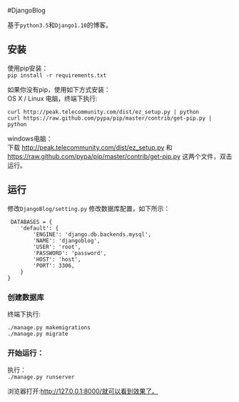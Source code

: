 #DjangoBlog

基于`python3.5`和`Django1.10`的博客。

## 安装
使用pip安装：  
`pip install -r requirements.txt`

如果你没有pip，使用如下方式安装：    
OS X / Linux 电脑，终端下执行:  

    curl http://peak.telecommunity.com/dist/ez_setup.py | python
    curl https://raw.github.com/pypa/pip/master/contrib/get-pip.py | python
    
windows电脑：  
 下载 http://peak.telecommunity.com/dist/ez_setup.py 和 https://raw.github.com/pypa/pip/master/contrib/get-pip.py 这两个文件，双击运行。
 
 ## 运行
 
 修改`DjangoBlog/setting.py` 修改数据库配置，如下所示：
   
     DATABASES = {
        'default': {
            'ENGINE': 'django.db.backends.mysql',
            'NAME': 'djangoblog',
            'USER': 'root',
            'PASSWORD': 'password',
            'HOST': 'host',
            'PORT': 3306,
        }
    }
      
 ### 创建数据库
 
 终端下执行:  
 
    ./manage.py makemigrations
    ./manage.py migrate  
 ### 开始运行：
 执行：  
 `./manage.py runserver`
 
 浏览器打开:http://127.0.0.1:8000/就可以看到效果了。
 
